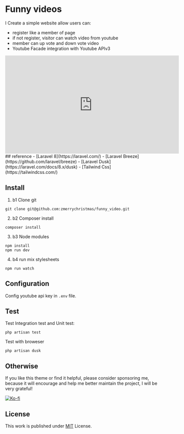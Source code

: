 # Funny videos

I Create a simple website allow users can:
 - register like a member of page
 - if not register, visitor can watch video from youtube
 - member can up vote and down vote video
 - Youtube Facade integration with Youtube APIv3
<iframe width="560" height="315" src="https://www.youtube.com/embed/pq0eaXWzyLw" title="YouTube video player" frameborder="0" allow="accelerometer; autoplay; clipboard-write; encrypted-media; gyroscope; picture-in-picture" allowfullscreen></iframe>
## reference
- [Laravel 8](https://laravel.com/)
- [Laravel Breeze](https://github.com/laravel/breeze)
- [Laravel Dusk](https://laravel.com/docs/8.x/dusk)
- [Tailwind Css](https://tailwindcss.com/)

## Install
1. b1 Clone git
```
git clone git@github.com:zmerrychristmas/funny_video.git
```

2. b2 Composer install
```
composer install
```

3. b3 Node modules
```
npm install
npm run dev
```

4. b4 run mix stylesheets
```
npm run watch
```

## Configuration
Config youtube api key in ``.env`` file.

## Test
Test Integration test and Unit test:
```
php artisan test
```

Test with broweser
```
php artisan dusk
```

## Otherwise
If you like this theme or find it helpful, please consider sponsoring me, because it will encourage and help me better maintain the project, I will be very grateful!

[![Ko-fi](https://img.shields.io/badge/-Buy%20Me%20a%20Coffee-ff5e5b?logo=ko-fi&logoColor=white)](https://www.buymeacoffee.com/zmerrychristmas)

## License

This work is published under [MIT](https://github.com/cotes2020/jekyll-theme-chirpy/blob/master/LICENSE) License.

